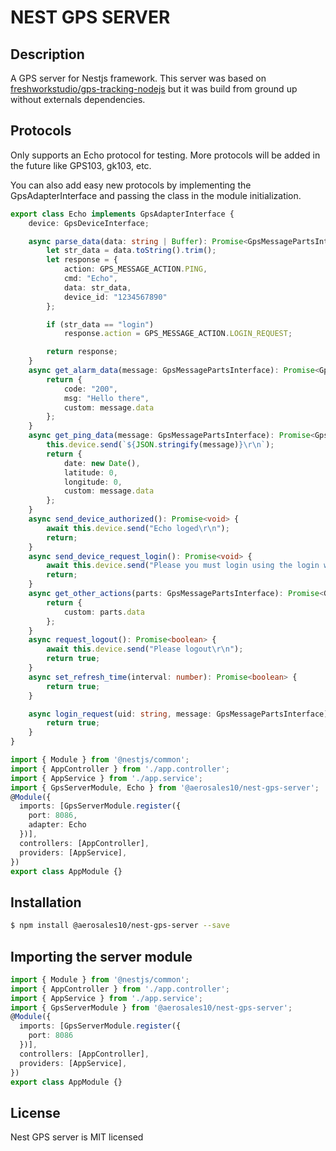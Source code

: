 # NEST GPS SERVER

## Description

A GPS server for Nestjs framework. This server was based on [freshworkstudio/gps-tracking-nodejs](https://github.com/freshworkstudio/gps-tracking-nodejs) but it was build from ground up without externals dependencies.

## Protocols

Only supports an Echo protocol for testing. More protocols will be added in the future like GPS103, gk103, etc.

You can also add easy new protocols by implementing the GpsAdapterInterface and passing the class in the module initialization.

```typescript
export class Echo implements GpsAdapterInterface {
    device: GpsDeviceInterface;

    async parse_data(data: string | Buffer): Promise<GpsMessagePartsInterface> {
        let str_data = data.toString().trim();
        let response = {
            action: GPS_MESSAGE_ACTION.PING,
            cmd: "Echo",
            data: str_data,
            device_id: "1234567890"
        };

        if (str_data == "login")
            response.action = GPS_MESSAGE_ACTION.LOGIN_REQUEST;

        return response;
    }
    async get_alarm_data(message: GpsMessagePartsInterface): Promise<GpsAlarmDataInterface> {
        return {
            code: "200",
            msg: "Hello there",
            custom: message.data
        };
    }
    async get_ping_data(message: GpsMessagePartsInterface): Promise<GpsPingDataInterface> {
        this.device.send(`${JSON.stringify(message)}\r\n`);
        return {
            date: new Date(),
            latitude: 0,
            longitude: 0,
            custom: message.data
        };
    }
    async send_device_authorized(): Promise<void> {
        await this.device.send("Echo loged\r\n");
        return;
    }
    async send_device_request_login(): Promise<void> {
        await this.device.send("Please you must login using the login word\r\n");
        return;
    }
    async get_other_actions(parts: GpsMessagePartsInterface): Promise<GpsOtherActionsDataInterface> {
        return {
            custom: parts.data
        };
    }
    async request_logout(): Promise<boolean> {
        await this.device.send("Please logout\r\n");
        return true;
    }
    async set_refresh_time(interval: number): Promise<boolean> {
        return true;
    }

    async login_request(uid: string, message: GpsMessagePartsInterface): Promise<boolean> {
        return true;
    }
}
```

```typescript
import { Module } from '@nestjs/common';
import { AppController } from './app.controller';
import { AppService } from './app.service';
import { GpsServerModule, Echo } from '@aerosales10/nest-gps-server';
@Module({
  imports: [GpsServerModule.register({
    port: 8086,
    adapter: Echo
  })],
  controllers: [AppController],
  providers: [AppService],
})
export class AppModule {}
```

## Installation

```bash
$ npm install @aerosales10/nest-gps-server --save
```

## Importing the server module

```typescript
import { Module } from '@nestjs/common';
import { AppController } from './app.controller';
import { AppService } from './app.service';
import { GpsServerModule } from '@aerosales10/nest-gps-server';
@Module({
  imports: [GpsServerModule.register({
    port: 8086
  })],
  controllers: [AppController],
  providers: [AppService],
})
export class AppModule {}
```

## License

  Nest GPS server is MIT licensed
